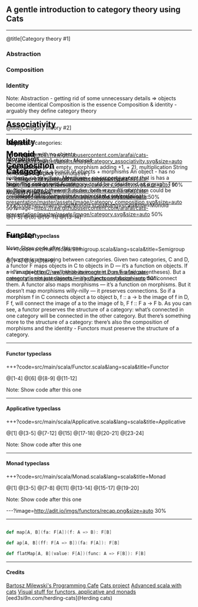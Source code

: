 ## A gentle introduction to category theory using Cats


---


@title[Category theory #1]

### Abstraction
### Composition
### Identity

Note:
Abstraction - getting rid of some unnecessary details => objects become identical
Composition is the essence 
Composition & identity - arguably they define category theory



---


@title[Category theory #2]

### Objects
### Morphisms

Note:
Category is a bunch of objects + morphisms
An object - has no property, no structure.
Morphism - no property except that is has a beginning and an end
A category could be considered as a graph, 1 or multiple arrows between 2 nodes, both ways
All morphism could be considered as a multiplication table (all the information)


---?image=https://raw.githubusercontent.com/arafai/cats-presentation/master/assets/image/category.svg&size=auto 50%

<span style="color:gray; font-size:1.5em; color:black; margin-top: -30%; display:block;"><b>Category</b></span>

Note:
The category laws are:

---?image=https://raw.githubusercontent.com/arafai/cats-presentation/master/assets/image/category_composition.svg&size=auto 50%

<span style="color:gray; font-size:1.5em; color:black; margin-top: -30%; display:block;"><b>Composition</b></span>


---?image=https://raw.githubusercontent.com/arafai/cats-presentation/master/assets/image/category_identity.svg&size=auto 50%

<span style="color:gray; font-size:1.5em; color:black; margin-top: -30%; display:block;"><b>Identity</b></span>

---?image=https://raw.githubusercontent.com/arafai/cats-presentation/master/assets/image/category_associativity.svg&size=auto 50%

<span style="color:gray; font-size:1.5em; color:black; margin-top: -30%; display:block;"><b>Associativity</b></span>

---


Example of categories: 
* category with no objects  
* category with 1 object - Monoid
* set category
* orders category  
* category of types and function between types


---?image=https://raw.githubusercontent.com/arafai/cats-presentation/master/assets/image/monoid.svg&size=auto 50%

<span style="color:gray; font-size:1.5em; color:black; margin-top: -30%; display:block;"><b>Monoid</b></span>

Note:
Addition (0 as empty, morphism adding +1, + 2), multiplication
String concatenation ( not commutative )


---

#### Monoid typeclass

+++?code=src/main/scala/Monoid.scala&lang=scala&title=Monoid

@[1-5]
@[8]
@[10-11]
@[13-14]


---

#### Semigroup typeclass

+++?code=src/main/scala/Semigroup.scala&lang=scala&title=Semigroup

@[1-4]
@[6]
@[8-9]


---?image=https://raw.githubusercontent.com/arafai/cats-presentation/master/assets/image/functor.svg&size=auto 50%

<span style="color:gray; font-size:1.5em; color:black; margin-top: -30%; display:block;"><b>Functor</b></span>

Note:
Show code after this one

A functor is a mapping between categories. 
Given two categories, C and D, a functor F maps objects in C to objects in D — it’s a function on objects.
If a is an object in C, we’ll write its image in D as F a (no parentheses).
But a category is not just objects — it’s objects and morphisms that connect them.
A functor also maps morphisms — it’s a function on morphisms. But it doesn’t map morphisms willy-nilly —
it preserves connections. So if a morphism f in C connects object a to object b, f :: a -> b
the image of f in D, F f, will connect the image of a to the image of b, F f :: F a -> F b.
As you can see, a functor preserves the structure of a category: what’s connected in one category will 
be connected in the other category. 
But there’s something more to the structure of a category: there’s also the composition of morphisms and the 
identity -  Functors must preserve the structure of a category. 

---

#### Functor typeclass

+++?code=src/main/scala/Functor.scala&lang=scala&title=Functor

@[1-4]
@[6]
@[8-9]
@[11-12]


Note:
Show code after this one

---

#### Applicative typeclass

+++?code=src/main/scala/Applicative.scala&lang=scala&title=Applicative

@[1]
@[3-5]
@[7-12]
@[15]
@[17-18]
@[20-21]
@[23-24]

Note:
Show code after this one

---

#### Monad typeclass

+++?code=src/main/scala/Monad.scala&lang=scala&title=Monad

@[1]
@[3-5]
@[7-8]
@[11]
@[13-14]
@[15-17]
@[19-20]


Note:
Show code after this one


---?image=http://adit.io/imgs/functors/recap.png&size=auto 30%


---

```scala

def map[A, B](fa: F[A])(f: A => B): F[B]

def ap[A, B](ff: F[A => B])(fa: F[A]): F[B]

def flatMap[A, B](value: F[A])(func: A => F[B]): F[B]

```

---

#### Credits

 [Bartosz Milewski's Programming Cafe](https://bartoszmilewski.com)
 [Cats project](https://typelevel.org/cats/)
 [Advanced scala with cats](https://underscore.io/training/courses/advanced-scala/)
 [Visual stuff for functors, applicative and monads](http://adit.io/posts/2013-04-17-functors,_applicatives,_and_monads_in_pictures.html)
 [eed3si9n.com/herding-cats](Herding cats)
